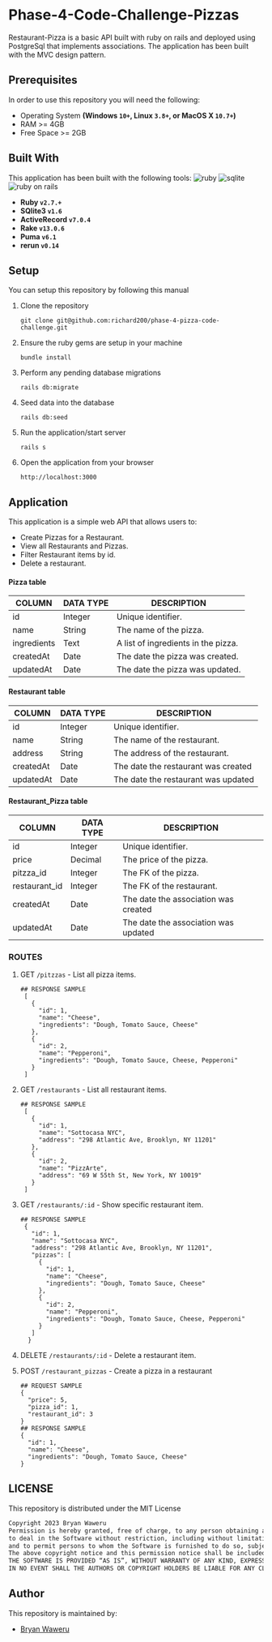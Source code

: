# Phase-4-Code-Challenge-Pizzas
Restaurant-Pizza is a basic API built with ruby on rails and deployed using PostgreSql that implements associations.
The application has been built with the MVC design pattern.
## Prerequisites
In order to use this repository you will need the following:
- Operating System **(Windows `10+`, Linux `3.8+`, or MacOS X `10.7+`)**
- RAM >= 4GB
- Free Space >= 2GB
## Built With
This application has been built with the following tools:
![ruby](https://img.shields.io/badge/Ruby-CC342D?style=for-the-badge&logo=ruby&logoColor=white)
![sqlite](https://img.shields.io/badge/SQLite-07405E?style=for-the-badge&logo=sqlite&logoColor=white)
![ruby on rails](https://img.shields.io/badge/Ruby_on_Rails-CC0000?style=for-the-badge&logo=ruby-on-rails&logoColor=white)
- **Ruby `v2.7.+`**
- **SQlite3 `v1.6`**
- **ActiveRecord `v7.0.4`**
- **Rake `v13.0.6`**
- **Puma `v6.1`**
- **rerun `v0.14`**
## Setup
You can setup this repository by following this manual
1. Clone the repository
    ```{shell}
   git clone git@github.com:richard200/phase-4-pizza-code-challenge.git
   ```
2. Ensure the ruby gems are setup in your machine
    ```{shell}
   bundle install
   ```
3. Perform any pending database migrations
   ```{shell}
   rails db:migrate
   ```
4. Seed data into the database
   ```{shell}
   rails db:seed
   ```
5. Run the application/start server
    ```{shell}
    rails s
    ```
5. Open the application from your browser
    ```
   http://localhost:3000
   ```
## Application
This application is a simple web API that allows users to:
- Create Pizzas for a Restaurant.
- View all Restaurants and Pizzas.
- Filter Restaurant items by id.
- Delete a restaurant.
#### Pizza table
| COLUMN      | DATA TYPE                                       | DESCRIPTION                         |
|-------------|-------------------------------------------------|-------------------------------------|
| id          | Integer                                         | Unique identifier.                  |
| name        | String                                          | The name of the pizza.              |
| ingredients | Text                                            | A list of ingredients in the pizza. |
| createdAt   | Date                                            | The date the pizza was created.     |
| updatedAt   | Date                                            | The date the pizza was updated.     |

#### Restaurant table
| COLUMN      | DATA TYPE                                       | DESCRIPTION                         |
|-------------|-------------------------------------------------|-------------------------------------|
| id          | Integer                                         | Unique identifier.                  |
| name        | String                                          | The name of the restaurant.         |
| address     | String                                          | The address of the restaurant.      |
| createdAt   | Date                                            | The date the restaurant was created |
| updatedAt   | Date                                            | The date the restaurant was updated |

#### Restaurant_Pizza table
| COLUMN        | DATA TYPE                                       | DESCRIPTION                         |
|-------------  |-------------------------------------------------|-------------------------------------|
| id            | Integer                                         | Unique identifier.                  |
| price         | Decimal                                         | The price of the pizza.             |
| pitzza_id      | Integer                                        | The FK of the pizza.                |
| restaurant_id | Integer                                         | The FK of the restaurant.           |
| createdAt     | Date                                            | The date the association was created|
| updatedAt     | Date                                            | The date the association was updated|


### ROUTES
1. GET `/pitzzas` - List all pizza items.
   ```{json}
   ## RESPONSE SAMPLE
    [
      {
        "id": 1,
        "name": "Cheese",
        "ingredients": "Dough, Tomato Sauce, Cheese"
      },
      {
        "id": 2,
        "name": "Pepperoni",
        "ingredients": "Dough, Tomato Sauce, Cheese, Pepperoni"
      }
    ]
   ```

2. GET `/restaurants` - List all restaurant items.
   ```{json}
   ## RESPONSE SAMPLE
    [
      {
        "id": 1,
        "name": "Sottocasa NYC",
        "address": "298 Atlantic Ave, Brooklyn, NY 11201"
      },
      {
        "id": 2,
        "name": "PizzArte",
        "address": "69 W 55th St, New York, NY 10019"
      }
    ]
   ```

3. GET `/restaurants/:id` - Show specific restaurant item.
   ```{json}
   ## RESPONSE SAMPLE
    {
      "id": 1,
      "name": "Sottocasa NYC",
      "address": "298 Atlantic Ave, Brooklyn, NY 11201",
      "pizzas": [
        {
          "id": 1,
          "name": "Cheese",
          "ingredients": "Dough, Tomato Sauce, Cheese"
        },
        {
          "id": 2,
          "name": "Pepperoni",
          "ingredients": "Dough, Tomato Sauce, Cheese, Pepperoni"
        }
      ]
     }
   ```
4. DELETE `/restaurants/:id` - Delete a restaurant item.

5. POST `/restaurant_pizzas` - Create a pizza in a restaurant
    ```{json}
    ## REQUEST SAMPLE
    {
      "price": 5,
      "pizza_id": 1,
      "restaurant_id": 3
    }
    ## RESPONSE SAMPLE
    {
      "id": 1,
      "name": "Cheese",
      "ingredients": "Dough, Tomato Sauce, Cheese"
    }
    ```
## LICENSE
This repository is distributed under the MIT License
```markdown
Copyright 2023 Bryan Waweru
Permission is hereby granted, free of charge, to any person obtaining a copy of this software and associated documentation files (the “Software”),
to deal in the Software without restriction, including without limitation the rights to use, copy, modify, merge, publish, distribute, sublicense, and/or sell copies of the Software,
and to permit persons to whom the Software is furnished to do so, subject to the following conditions:
The above copyright notice and this permission notice shall be included in all copies or substantial portions of the Software.
THE SOFTWARE IS PROVIDED “AS IS”, WITHOUT WARRANTY OF ANY KIND, EXPRESS OR IMPLIED, INCLUDING BUT NOT LIMITED TO THE WARRANTIES OF MERCHANTABILITY, FITNESS FOR A PARTICULAR PURPOSE AND NONINFRINGEMENT.
IN NO EVENT SHALL THE AUTHORS OR COPYRIGHT HOLDERS BE LIABLE FOR ANY CLAIM, DAMAGES OR OTHER LIABILITY, WHETHER IN AN ACTION OF CONTRACT, TORT OR OTHERWISE, ARISING FROM, OUT OF OR IN CONNECTION WITH THE SOFTWARE OR THE USE OR OTHER DEALINGS IN THE SOFTWARE.
```
## Author
This repository is maintained by:
- [Bryan Waweru](https://github.com/Bwaweru12345)